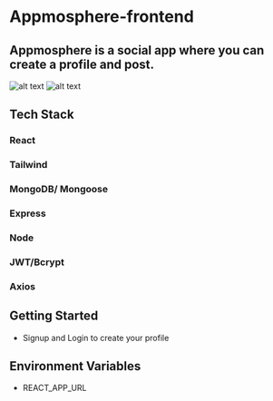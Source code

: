 # Appmosphere-frontend

## Appmosphere is a social app where you can create a profile and post.

![alt text](<src/assets/Screenshot 2024-05-31 at 11.05.59 PM.png>)
![alt text](<src/assets/Screenshot 2024-05-31 at 11.06.03 PM.png>)

## Tech Stack
### React
### Tailwind
### MongoDB/ Mongoose
### Express
### Node
### JWT/Bcrypt
### Axios

## Getting Started
* Signup and Login to create your profile

## Environment Variables
* REACT_APP_URL

